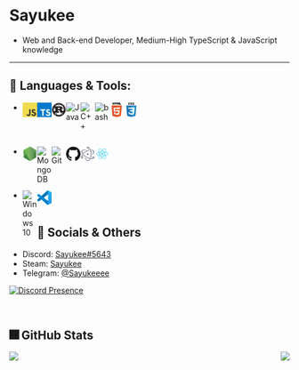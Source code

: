 # Sayukee 
 
 - Web and Back-end Developer, Medium-High TypeScript & JavaScript knowledge
 
---




## 🌺 Languages & Tools: 

- <img align="left" alt="JavaScript" width="26px" src="https://raw.githubusercontent.com/github/explore/80688e429a7d4ef2fca1e82350fe8e3517d3494d/topics/javascript/javascript.png" /><img align="left" alt="TypeScript" width="26px" src="https://raw.githubusercontent.com/github/explore/80688e429a7d4ef2fca1e82350fe8e3517d3494d/topics/typescript/typescript.png" /><img align="left" alt="Rust" width="26px" src="https://raw.githubusercontent.com/github/explore/78df643247d429f6cc873026c0622819ad797942/topics/rust/rust.png" /><img align="left" alt="Java" width="26px" src="https://icons.iconarchive.com/icons/tatice/cristal-intense/256/Java-icon.png" /><img align="left" alt="C++" width="26px" src="https://img.icons8.com/color/2x/c-plus-plus-logo.png" /><img align="left" alt="bash" width="26px" src="https://img.icons8.com/fluency/2x/console.png" /><img align="left" alt="HTML5" width="26px" src="https://raw.githubusercontent.com/github/explore/80688e429a7d4ef2fca1e82350fe8e3517d3494d/topics/html/html.png" /><img align="left" alt="CSS3" width="26px" src="https://raw.githubusercontent.com/github/explore/80688e429a7d4ef2fca1e82350fe8e3517d3494d/topics/css/css.png" />

</br>
</br>


- <img align="left" alt="Node.js" width="26px" src="https://raw.githubusercontent.com/github/explore/80688e429a7d4ef2fca1e82350fe8e3517d3494d/topics/nodejs/nodejs.png" /><img align="left" alt="MongoDB" width="26px" src="https://img.icons8.com/color/2x/mongodb.png" /><img align="left" alt="Git" width="26px" src="https://img.icons8.com/color/2x/git.png" /><img align="left" alt="GitHub" width="26px" src="https://raw.githubusercontent.com/github/explore/78df643247d429f6cc873026c0622819ad797942/topics/github/github.png" /><img align="left" alt="Electron" width="26px" src="https://raw.githubusercontent.com/github/explore/80688e429a7d4ef2fca1e82350fe8e3517d3494d/topics/electron/electron.png" /><img align="left" alt="React" width="26px" src="https://raw.githubusercontent.com/github/explore/80688e429a7d4ef2fca1e82350fe8e3517d3494d/topics/react/react.png" />

</br>
</br>

- <img align="left" alt="Windows 10" width="26px" src="https://cdn.icon-icons.com/icons2/729/PNG/512/windows_icon-icons.com_62712.png" />

  <img align="left" alt="Visual Studio Code" width="26px" src="https://raw.githubusercontent.com/github/explore/80688e429a7d4ef2fca1e82350fe8e3517d3494d/topics/visual-studio-code/visual-studio-code.png" />
  
  </br>
  </br>
 

## 🧁 Socials & Others
  
  - Discord: [Sayukee#5643](https://discord.com/users/885982488281878658)
  - Steam: [Sayukee](https://steamcommunity.com/profiles/76561198797604835/)
  - Telegram: [@Sayukeeee](https://t.me/Sayukeeee)
  
  [![Discord Presence](https://lanyard.cnrad.dev/api/885982488281878658)](https://discord.com/users/885982488281878658)
  


</br>



## 🎆 GitHub Stats
  
<img align="left" src="https://github-readme-stats.vercel.app/api?username=Sayukee&show_icons=true&hide_border=true&theme=tokyonight"><img align="right" src="https://github-readme-stats.vercel.app/api/top-langs/?username=Sayukee&theme=tokyonight&hide=batchfile">


  

